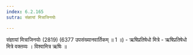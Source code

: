 ```yaml
---
index: 6.2.165
sutra: संज्ञायां मित्राजिनयोः

---
```

संज्ञायां मित्राजिनयोः (2819) (6377 उपसंख्यानवार्तिकम् ॥ 1 ॥) - ऋषिप्रतिषेधो मित्रे - ऋषिप्रतिषेधो मित्रे वक्तव्यः । विश्वामित्र ऋषिः ॥
